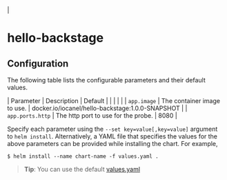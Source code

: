  |
  # hello-backstage

  ## Configuration

  The following table lists the configurable parameters and their default values.

  | Parameter | Description | Default |
  |    |    |    |
  | `app.image` | The container image to use. | docker.io/iocanel/hello-backstage:1.0.0-SNAPSHOT |
  | `app.ports.http` | The http port to use for the probe. | 8080 |

  Specify each parameter using the `--set key=value[,key=value]` argument to `helm install`.
  Alternatively, a YAML file that specifies the values for the above parameters can be provided while installing the chart. For example,
  ```
  $ helm install --name chart-name -f values.yaml .
  ```
  > **Tip**: You can use the default [values.yaml](values.yaml)

